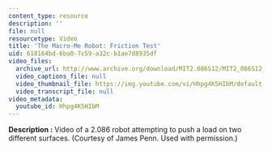 ```yaml
---
content_type: resource
description: ''
file: null
resourcetype: Video
title: 'The Macro-Me Robot: Friction Test'
uid: 618164bd-6ba0-7c59-a32c-b1ae7d8935df
video_files:
  archive_url: http://www.archive.org/download/MIT2.086S12/MIT2_086S12_unit3_friction_300k.mp4
  video_captions_file: null
  video_thumbnail_file: https://img.youtube.com/vi/Hhpg4K5HIbM/default.jpg
  video_transcript_file: null
video_metadata:
  youtube_id: Hhpg4K5HIbM
---
```


**Description :** Video of a 2.086 robot attempting to push a load on two different surfaces. (Courtesy of James Penn. Used with permission.)